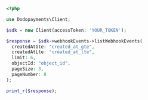 ```php
<?php

use Dodopayments\Client;

$sdk = new Client(accessToken: 'YOUR_TOKEN');

$response = $sdk->webhookEvents->listWebhookEvents(
  createdAtGte: "created_at_gte",
  createdAtLte: "created_at_lte",
  limit: 6,
  objectId: "object_id",
  pageSize: 3,
  pageNumber: 8
);

print_r($response);

```


<!-- This file was generated by liblab | https://liblab.com/ -->